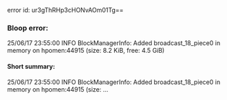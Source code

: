 error id: ur3gThRHp3cHONvAOm01Tg==
### Bloop error:

25/06/17 23:55:00 INFO BlockManagerInfo: Added broadcast_18_piece0 in memory on hpomen:44915 (size: 8.2 KiB, free: 4.5 GiB)
#### Short summary: 

25/06/17 23:55:00 INFO BlockManagerInfo: Added broadcast_18_piece0 in memory on hpomen:44915 (size: ...